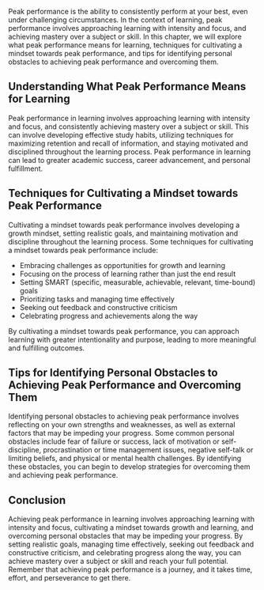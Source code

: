 
Peak performance is the ability to consistently perform at your best, even under challenging circumstances. In the context of learning, peak performance involves approaching learning with intensity and focus, and achieving mastery over a subject or skill. In this chapter, we will explore what peak performance means for learning, techniques for cultivating a mindset towards peak performance, and tips for identifying personal obstacles to achieving peak performance and overcoming them.

Understanding What Peak Performance Means for Learning
------------------------------------------------------

Peak performance in learning involves approaching learning with intensity and focus, and consistently achieving mastery over a subject or skill. This can involve developing effective study habits, utilizing techniques for maximizing retention and recall of information, and staying motivated and disciplined throughout the learning process. Peak performance in learning can lead to greater academic success, career advancement, and personal fulfillment.

Techniques for Cultivating a Mindset towards Peak Performance
-------------------------------------------------------------

Cultivating a mindset towards peak performance involves developing a growth mindset, setting realistic goals, and maintaining motivation and discipline throughout the learning process. Some techniques for cultivating a mindset towards peak performance include:

* Embracing challenges as opportunities for growth and learning
* Focusing on the process of learning rather than just the end result
* Setting SMART (specific, measurable, achievable, relevant, time-bound) goals
* Prioritizing tasks and managing time effectively
* Seeking out feedback and constructive criticism
* Celebrating progress and achievements along the way

By cultivating a mindset towards peak performance, you can approach learning with greater intentionality and purpose, leading to more meaningful and fulfilling outcomes.

Tips for Identifying Personal Obstacles to Achieving Peak Performance and Overcoming Them
-----------------------------------------------------------------------------------------

Identifying personal obstacles to achieving peak performance involves reflecting on your own strengths and weaknesses, as well as external factors that may be impeding your progress. Some common personal obstacles include fear of failure or success, lack of motivation or self-discipline, procrastination or time management issues, negative self-talk or limiting beliefs, and physical or mental health challenges. By identifying these obstacles, you can begin to develop strategies for overcoming them and achieving peak performance.

Conclusion
----------

Achieving peak performance in learning involves approaching learning with intensity and focus, cultivating a mindset towards growth and learning, and overcoming personal obstacles that may be impeding your progress. By setting realistic goals, managing time effectively, seeking out feedback and constructive criticism, and celebrating progress along the way, you can achieve mastery over a subject or skill and reach your full potential. Remember that achieving peak performance is a journey, and it takes time, effort, and perseverance to get there.
